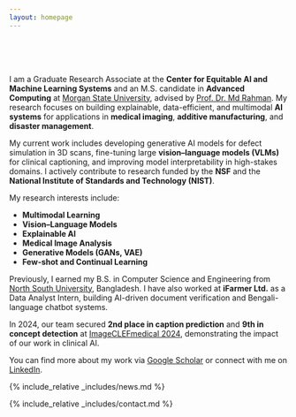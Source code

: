 ```yaml
---
layout: homepage
---
```


<h1 id="about-me"></h1>

<h2 style="margin: 80px 0px 10px;"></h2>

I am a Graduate Research Associate at the **Center for Equitable AI and Machine Learning Systems** and an M.S. candidate in **Advanced Computing** at [Morgan State University](https://www.morgan.edu/), advised by [Prof. Dr. Md Rahman](https://www.morgan.edu/computer-science/faculty-and-staff/md-rahman). My research focuses on building explainable, data-efficient, and multimodal **AI systems** for applications in **medical imaging**, **additive manufacturing**, and **disaster management**.

My current work includes developing generative AI models for defect simulation in 3D scans, fine-tuning large **vision–language models (VLMs)** for clinical captioning, and improving model interpretability in high-stakes domains. I actively contribute to research funded by the **NSF** and the **National Institute of Standards and Technology (NIST)**.

My research interests include:
- **Multimodal Learning**
- **Vision–Language Models**
- **Explainable AI**
- **Medical Image Analysis**
- **Generative Models (GANs, VAE)**
- **Few-shot and Continual Learning**

Previously, I earned my B.S. in Computer Science and Engineering from [North South University](https://www.northsouth.edu/), Bangladesh. I have also worked at **iFarmer Ltd.** as a Data Analyst Intern, building AI-driven document verification and Bengali-language chatbot systems.

In 2024, our team secured **2nd place in caption prediction** and **9th in concept detection** at [ImageCLEFmedical 2024](https://www.imageclef.org/2024/medical/caption), demonstrating the impact of our work in clinical AI.

You can find more about my work via [Google Scholar](https://scholar.google.com/citations?user=VLEeZg8AAAAJ&hl=en) or connect with me on [LinkedIn](https://www.linkedin.com/in/mahmudul-hoque-40504595/).

{% include_relative _includes/news.md %}

{% include_relative _includes/contact.md %}

